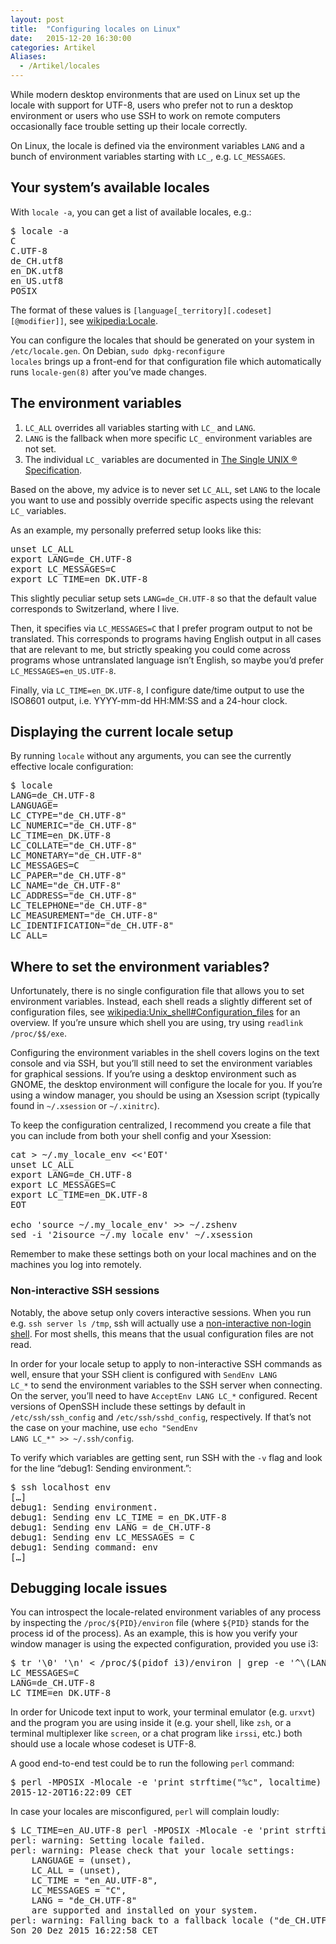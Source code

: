 ```yaml
---
layout: post
title:  "Configuring locales on Linux"
date:   2015-12-20 16:30:00
categories: Artikel
Aliases:
  - /Artikel/locales
---
```


<p>
While modern desktop environments that are used on Linux set up the locale with
support for UTF-8, users who prefer not to run a desktop environment or users
who use SSH to work on remote computers occasionally face trouble setting up
their locale correctly.
</p>

<p>
On Linux, the locale is defined via the environment variables <code>LANG</code>
and a bunch of environment variables starting with <code>LC_</code>, e.g.
<code>LC_MESSAGES</code>.
</p>

<h2>Your system’s available locales</h2>

<p>
With <code>locale -a</code>, you can get a list of available locales, e.g.:
</p>
<pre>
$ locale -a
C
C.UTF-8
de_CH.utf8
en_DK.utf8
en_US.utf8
POSIX
</pre>

<p>
The format of these values is
<code>[language[_territory][.codeset][@modifier]]</code>, see <a
href="https://en.wikipedia.org/wiki/Locale">wikipedia:Locale</a>.
</p>

<p>
You can configure the locales that should be generated on your system in
<code>/etc/locale.gen</code>. On Debian, <code>sudo dpkg-reconfigure
locales</code> brings up a front-end for that configuration file which
automatically runs <code>locale-gen(8)</code> after you’ve made changes.
</p>

<h2>The environment variables</h2>

<ol>
<li>
<code>LC_ALL</code> overrides all variables starting with <code>LC_</code> and
<code>LANG</code>.
</li>

<li>
<code>LANG</code> is the fallback when more specific <code>LC_</code>
environment variables are not set.
</li>

<li>
The individual <code>LC_</code> variables are documented in <a
href="http://pubs.opengroup.org/onlinepubs/7908799/xbd/envvar.html#tag_002_002">The
Single UNIX ® Specification</a>.
</li>
</ol>

<p>
Based on the above, my advice is to never set <code>LC_ALL</code>, set
<code>LANG</code> to the locale you want to use and possibly override specific
aspects using the relevant <code>LC_</code> variables.
</p>

<p>
As an example, my personally preferred setup looks like this:
</p>
<pre>
unset LC_ALL
export LANG=de_CH.UTF-8
export LC_MESSAGES=C
export LC_TIME=en_DK.UTF-8
</pre>

<p>
This slightly peculiar setup sets <code>LANG=de_CH.UTF-8</code> so that the
default value corresponds to Switzerland, where I live.
</p>

<p>
Then, it specifies via <code>LC_MESSAGES=C</code> that I prefer program output
to not be translated. This corresponds to programs having English output in all
cases that are relevant to me, but strictly speaking you could come across
programs whose untranslated language isn’t English, so maybe you’d prefer
<code>LC_MESSAGES=en_US.UTF-8</code>.
</p>

<p>
Finally, via <code>LC_TIME=en_DK.UTF-8</code>, I configure date/time output to
use the ISO8601 output, i.e. YYYY-mm-dd HH:MM:SS and a 24-hour clock.
</p>

<h2>Displaying the current locale setup</h2>

<p>
By running <code>locale</code> without any arguments, you can see the currently
effective locale configuration:
</p>

<pre>
$ locale
LANG=de_CH.UTF-8
LANGUAGE=
LC_CTYPE="de_CH.UTF-8"
LC_NUMERIC="de_CH.UTF-8"
LC_TIME=en_DK.UTF-8
LC_COLLATE="de_CH.UTF-8"
LC_MONETARY="de_CH.UTF-8"
LC_MESSAGES=C
LC_PAPER="de_CH.UTF-8"
LC_NAME="de_CH.UTF-8"
LC_ADDRESS="de_CH.UTF-8"
LC_TELEPHONE="de_CH.UTF-8"
LC_MEASUREMENT="de_CH.UTF-8"
LC_IDENTIFICATION="de_CH.UTF-8"
LC_ALL=
</pre>

<h2>Where to set the environment variables?</h2>

<p>
Unfortunately, there is no single configuration file that allows you to set
environment variables. Instead, each shell reads a slightly different set of
configuration files, see <a
href="https://en.wikipedia.org/wiki/Unix_shell#Configuration_files">wikipedia:Unix_shell#Configuration_files</a>
for an overview. If you’re unsure which shell you are using, try using
<code>readlink /proc/$$/exe</code>.
</p>

<p>
Configuring the environment variables in the shell covers logins on the text
console and via SSH, but you’ll still need to set the environment variables for
graphical sessions. If you’re using a desktop environment such as GNOME, the
desktop environment will configure the locale for you. If you’re using a window
manager, you should be using an Xsession script (typically found in
<code>~/.xsession</code> or <code>~/.xinitrc</code>).
</p>

<p>
To keep the configuration centralized, I recommend you create a file that you
can include from both your shell config and your Xsession:
</p>

<pre>
cat > ~/.my_locale_env <<'EOT'
unset LC_ALL
export LANG=de_CH.UTF-8
export LC_MESSAGES=C
export LC_TIME=en_DK.UTF-8
EOT

echo 'source ~/.my_locale_env' >> ~/.zshenv
sed -i '2isource ~/.my_locale_env' ~/.xsession
</pre>

<p>
Remember to make these settings both on your local machines and on the
machines you log into remotely.
</p>

<h3>Non-interactive SSH sessions</h3>

<p>
Notably, the above setup only covers interactive sessions. When you run e.g.
<code>ssh server ls /tmp</code>, ssh will actually use a <a
href="http://unix.stackexchange.com/a/46856">non-interactive non-login
shell</a>. For most shells, this means that the usual configuration files are
not read.
</p>

<p>
In order for your locale setup to apply to non-interactive SSH commands as
well, ensure that your SSH client is configured with <code>SendEnv LANG
LC_*</code> to send the environment variables to the SSH server when
connecting. On the server, you’ll need to have <code>AcceptEnv LANG LC_*</code>
configured. Recent versions of OpenSSH include these settings by default in
<code>/etc/ssh/ssh_config</code> and <code>/etc/ssh/sshd_config</code>,
respectively. If that’s not the case on your machine, use <code>echo "SendEnv
LANG LC_*" >> ~/.ssh/config</code>.
</p>

<p>
To verify which variables are getting sent, run SSH with the <code>-v</code>
flag and look for the line “debug1: Sending environment.”:
</p>
<pre>
$ ssh localhost env
[…]
debug1: Sending environment.
debug1: Sending env LC_TIME = en_DK.UTF-8
debug1: Sending env LANG = de_CH.UTF-8
debug1: Sending env LC_MESSAGES = C
debug1: Sending command: env
[…]
</pre>

<h2>Debugging locale issues</h2>

<p>
You can introspect the locale-related environment variables of any process by
inspecting the <code>/proc/${PID}/environ</code> file (where
<code>${PID}</code> stands for the process id of the process). As an example,
this is how you verify your window manager is using the expected configuration,
provided you use i3:
</p>

<pre>
$ tr '\0' '\n' < /proc/$(pidof i3)/environ | grep -e '^\(LANG\|LC_\)'
LC_MESSAGES=C
LANG=de_CH.UTF-8
LC_TIME=en_DK.UTF-8
</pre>

<p>
In order for Unicode text input to work, your terminal emulator (e.g.
<code>urxvt</code>) and the program you are using inside it (e.g. your shell,
like <code>zsh</code>, or a terminal multiplexer like <code>screen</code>, or a
chat program like <code>irssi</code>, etc.) both should use a locale whose
codeset is UTF-8.
</p>

<p>
A good end-to-end test could be to run the following <code>perl</code> command:
</p>
<pre>
$ perl -MPOSIX -Mlocale -e 'print strftime("%c", localtime) . "\n"'
2015-12-20T16:22:09 CET
</pre>

<p>
In case your locales are misconfigured, <code>perl</code> will complain loudly:
</p>
<pre>
$ LC_TIME=en_AU.UTF-8 perl -MPOSIX -Mlocale -e 'print strftime("%c", localtime) . "\n"'
perl: warning: Setting locale failed.
perl: warning: Please check that your locale settings:
	LANGUAGE = (unset),
	LC_ALL = (unset),
	LC_TIME = "en_AU.UTF-8",
	LC_MESSAGES = "C",
	LANG = "de_CH.UTF-8"
    are supported and installed on your system.
perl: warning: Falling back to a fallback locale ("de_CH.UTF-8").
Son 20 Dez 2015 16:22:58 CET
</pre>

